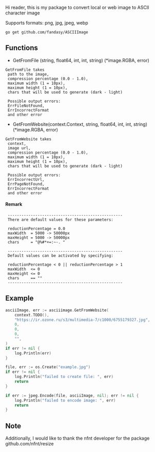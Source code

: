 Hi reader, this is my package to convert local or web image to ASCII character image

Supports formats: png, jpg, jpeg, webp 

```
go get github.com/fandasy/ASCIIImage
```

Functions
---
- GetFromFile (string, float64, int, int, string) (*image.RGBA, error)
```
GetFromFile takes
 path to the image,
 compression percentage (0.0 - 1.0),
 maximum width (1 = 10px),
 maximum height (1 = 10px),
 chars that will be used to generate (dark - light)

 Possible output errors:
 ErrFileNotFound,
 ErrIncorrectFormat
 and other error
```

- GetFromWebsite(context.Context, string, float64, int, int, string) (*image.RGBA, error)
```
GetFromWebsite takes
 context,
 image url,
 compression percentage (0.0 - 1.0),
 maximum width (1 = 10px),
 maximum height (1 = 10px),
 chars that will be used to generate (dark - light)

 Possible output errors:
 ErrIncorrectUrl,
 ErrPageNotFound,
 ErrIncorrectFormat
 and other error
```

#### Remark
```
 --------------------------------------------------
 There are default values for these parameters:

 reductionPercentage = 0.0
 maxWidth  = 5000 -> 50000px
 maxHeight = 5000 -> 50000px
 chars     = "@%#*+=:~-. "

 --------------------------------------------------
 Default values can be activated by specifying:

 reductionPercentage < 0 || reductionPercentage > 1
 maxWidth  <= 0
 maxHeight <= 0
 chars     == ""
 --------------------------------------------------
```

Example
---
```GO
asciiImage, err := asciiimage.GetFromWebsite(
	context.TODO(),
	"https://ir.ozone.ru/s3/multimedia-7/c1000/6755179327.jpg",
	0,
	0,
	0,
	"",
)
if err != nil {
	log.Println(err)
}

file, err := os.Create("example.jpg")
if err != nil {
	log.Println("failed to create file: ", err)
	return
}

if err := jpeg.Encode(file, asciiImage, nil); err != nil {
	log.Println("failed to encode image: ", err)
	return
}
```

Note
---
Additionally, I would like to thank the nfnt developer for the package github.com/nfnt/resize
